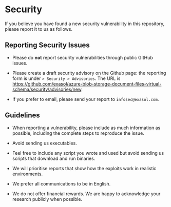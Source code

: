 # Security

If you believe you have found a new security vulnerability in this repository, please report it to us as follows.

## Reporting Security Issues

* Please do **not** report security vulnerabilities through public GitHub issues.

* Please create a draft security advisory on the Github page: the reporting form is under `> Security > Advisories`. The URL is https://github.com/exasol/azure-blob-storage-document-files-virtual-schema/security/advisories/new.

* If you prefer to email, please send your report to `infosec@exasol.com`.

## Guidelines

* When reporting a vulnerability, please include as much information as possible, including the complete steps to reproduce the issue.

* Avoid sending us executables.

* Feel free to include any script you wrote and used but avoid sending us scripts that download and run binaries.

* We will prioritise reports that show how the exploits work in realistic environments.

* We prefer all communications to be in English.

* We do not offer financial rewards. We are happy to acknowledge your research publicly when possible.
